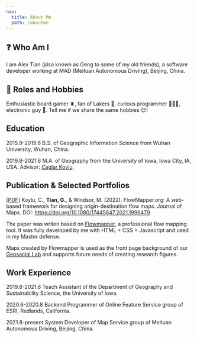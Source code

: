 ```yaml
---
nav:
  title: About Me
  path: /aboutme
---
```


## ❓ Who Am I

I am Alex Tian (also known as Geng to some of my old friends), a software developer working at MAD (Meituan Autonomous Driving), Beijing, China.

## 👻 Roles and Hobbies

Enthusiastic board gamer ♜, fan of Lakers 🏀, curious programmer 🧑🏿‍💻, electronic guy 📱. Tell me if we share the same hobbies 😊!

## Education

2015.9-2019.6 B.S. of Geographic Information Science from Wuhan University, Wuhan, China.

2019.8-2021.6 M.A. of Geography from the University of Iowa, Iowa City, IA, USA. Advisor: [Caglar Koylu](https://clas.uiowa.edu/geography/people/caglar-koylu).

## Publication & Selected Portfolios

[[PDF](http://43.138.83.161//pdf/paper.pdf)] Koylu, C., **Tian, G.**, & Windsor, M. (2022). FlowMapper.org: A web-based framework for designing origin-destination flow maps. Journal of Maps. DOI: https://doi.org/10.1080/17445647.2021.1996479

The paper was writen based on [Flowmapper](https://flowmapper.org/), a professional flow mapping tool. It was fully developed by me with HTML + CSS + Javascript and used in my Master defense.

Maps created by Flowmapper is used as the front page background of our [Geosocial Lab](https://www.geo-social.com/index.html) and supports future needs of creating research figures.

## Work Experience

2019.8-2021.6 Teach Assistant of the Department of Geography and Sustainability Science, the University of Iowa.

2020.6-2020.8 Backend Programmer of Online Feature Service group of ESRI, Redlands, California.

2021.8-present System Developer of Map Service group of Meituan Autonomous Driving, Beijing, China.
